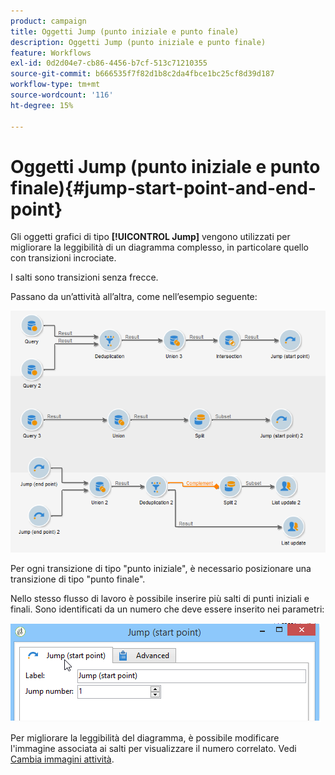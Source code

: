 ```yaml
---
product: campaign
title: Oggetti Jump (punto iniziale e punto finale)
description: Oggetti Jump (punto iniziale e punto finale)
feature: Workflows
exl-id: 0d2d04e7-cb86-4456-b7cf-513c71210355
source-git-commit: b666535f7f82d1b8c2da4fbce1bc25cf8d39d187
workflow-type: tm+mt
source-wordcount: '116'
ht-degree: 15%

---
```


# Oggetti Jump (punto iniziale e punto finale){#jump-start-point-and-end-point}



Gli oggetti grafici di tipo **[!UICONTROL Jump]** vengono utilizzati per migliorare la leggibilità di un diagramma complesso, in particolare quello con transizioni incrociate.

I salti sono transizioni senza frecce.

Passano da un’attività all’altra, come nell’esempio seguente:

![](assets/s_user_segmentation_jump_sample.png)

Per ogni transizione di tipo &quot;punto iniziale&quot;, è necessario posizionare una transizione di tipo &quot;punto finale&quot;.

Nello stesso flusso di lavoro è possibile inserire più salti di punti iniziali e finali. Sono identificati da un numero che deve essere inserito nei parametri:

![](assets/s_user_segmentation_jump_in.png)

Per migliorare la leggibilità del diagramma, è possibile modificare l&#39;immagine associata ai salti per visualizzare il numero correlato. Vedi [Cambia immagini attività](managing-activity-images.md).
